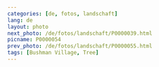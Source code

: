 ```yaml
---
categories: [de, fotos, landschaft]
lang: de
layout: photo
next_photo: /de/fotos/landschaft/P0000039.html
picname: P0000054
prev_photo: /de/fotos/landschaft/P0000055.html
tags: [Bushman Village, Tree]
---
```


